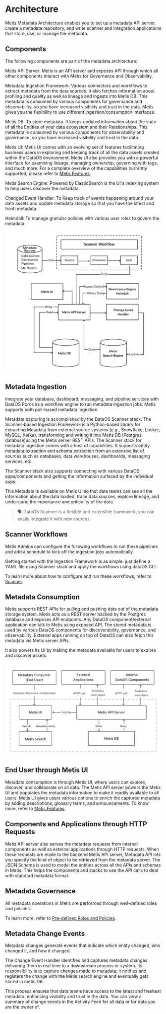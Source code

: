 # Architecture

Metis Metadata Architecture enables you to set up a metadata API server, create a metadata repository, and write scanner and integration applications that store, use, or manage the metadata. 

## Components

The following components are part of the metadata architecture:

Metis API Server: Metis is an API server and exposes API through which all other components interact with Metis for Governance and Observability.

Metadata Ingestion Framework: Various connectors and workflows to extract metadata from the data sources. It also fetches information about profiling and quality as well as lineage and ingests into Metis DB. This metadata is consumed by various components for governance and observability, so you have increased visibility and trust in the data. Metis gives you the flexibility to use different ingestion/consumption interfaces.

Metis DB: To store metadata. It keeps updated information about the state of all the Entities of your data ecosystem and their Relationships. This metadata is consumed by various components for observability and governance, so you have increased visibility and trust in the data.

Metis UI: Metis UI comes with an evolving set of features facilitating business users in exploring and keeping track of all the data assets created within the DataOS environment. Metis UI also provides you with a powerful interface for examining lineage, managing ownership, governing with tags, and much more. For a complete overview of the capabilities currently supported, please refer to [Metis Features](../Metis%20Features/Metis%20Features.md).

Metis Search Engine: Powered by ElasticSearch is the UI's indexing system to help users discover the metadata.

Changed Event Handler: To Keep track of events happening around your data assets and update metadata storage so that you have the latest and fresh metadata.

Heimdall: To manage granular policies with various user roles to govern the metadata.
 
<center>

![Picture](./MicrosoftTeams-image_(117).png)

</center>

## Metadata Ingestion

Integrate your database, dashboard, messaging, and pipeline services with DataOS Poros as a workflow engine to run metadata ingestion jobs. Metis supports both pull-based metadata ingestion.

Metadata capturing is accomplished by the DataOS Scanner stack. The Scanner-based Ingestion Framework is a Python-based library for extracting Metadata from external source systems (e.g., Snowflake, Looker, MySQL, Kafka), transforming and writing it into Metis DB (Postgres database)using the Metis server REST APIs. The Scanner stack for metadata ingestion comes with a host of capabilities. It supports entity metadata extraction and schema extraction from an extensive list of sources such as databases, data warehouses, dashboards, messaging services, etc. 

The Scanner stack also supports connecting with various DataOS apps/components and getting the information surfaced by the individual apps.

This Metadata is available on Metis UI so that data teams can see all the information about the data loaded, trace data sources, explore lineage, and understand the importance and criticality of the data.

> 🗣 DataOS Scanner is a flexible and extensible framework, you can easily integrate it with new sources.

## Scanner Workflows

Metis Admins can configure the following workflows to run these pipelines and add a schedule to kick off the ingestion jobs automatically. 

Getting started with the Ingestion Framework is as simple: just define a YAML file using Scanner stack and apply the workflows using dataOS CLI.

To learn more about how to configure and run these workflows, refer to
[Scanner](../../../../Stacks/Scanner/Scanner.md).

## Metadata Consumption

Metis supports REST APIs for pulling and pushing data out of the metadata storage system. Metis acts as a REST server backed by the Postgres database and exposes API endpoints.  Any DataOS component/external application can talk to Metis using exposed API. The stored metadata is used by various DataOS components for discoverability, governance, and observability. External apps running on top of DataOS can also fetch this metadata via Metis server APIs.

It also powers its UI by making the metadata available for users to explore and discover assets.
 
<center>

![Picture](./MicrosoftTeams-image_(105).png)

</center>

## End User through Metis UI

Metadata consumption is through Metis UI, where users can explore, discover, and collaborate on all data. The Metis API server powers the Metis UI and populates the metadata information to
make it readily available to all users. Metis UI gives users various options to enrich the captured metadata by adding descriptions, glossary terms, and announcements. To know more, refer to [Metis Features](../Metis%20Features/Metis%20Features.md).

## Components and Applications through HTTP Requests

Metis API server also serves the metadata requests from internal components as well as external applications through HTTP requests. When these requests are made to the backend Metis API server, Metadata API lets you specify the kind of object to be retrieved from the metadata server. The JSON Schema is used to model the entities across all the APIs and schemas in Metis. This helps the components and stacks to use the API calls to deal with standard metadata format.

## Metadata Governance

All metadata operations in Metis are performed through well-defined roles and policies.

To learn more, refer to
[Pre-defined Roles and Policies](./Pre-defined%20Roles%20and%20Policies.md).

## Metadata Change Events

Metadata changes generate events that indicate which entity changed, who changed it, and how it changed. 

The Change Event Handler identifies and captures metadata changes, delivering them in real time to a downstream process or system. Its responsibility is to capture changes made to metadata; it notifies and registers the change with the Metis search engine and eventually gets stored in metis DB.

This process ensures that data teams have access to the latest and freshest metadata, enhancing visibility and trust in the data. You can view a summary of change events in the Activity Feed for all data or for data you are the owner of.